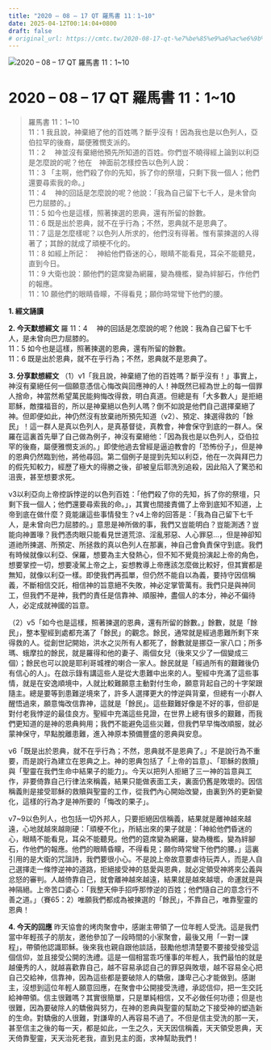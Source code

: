 ```yaml
---
title: "2020 – 08 – 17 QT 羅馬書 11：1~10"
date: 2025-04-12T00:14:04+0800
draft: false
# original_url: https://cmtc.tw/2020-08-17-qt-%e7%be%85%e9%a6%ac%e6%9b%b8-11%ef%bc%9a110
---
```


![2020 – 08 – 17 QT 羅馬書 11：1\~10](/images/qt.jpg   "2020 – 08 – 17 QT 羅馬書 11：1\~10")

# 2020 – 08 – 17 QT 羅馬書 11：1\~10

> 羅馬書 11：1\~10  
> 11：1 我且說，神棄絕了他的百姓嗎？斷乎沒有！因為我也是以色列人，亞伯拉罕的後裔，屬便雅憫支派的。  
> 11：2 　神並沒有棄絕他預先所知道的百姓。你們豈不曉得經上論到以利亞是怎麼說的呢？他在　神面前怎樣控告以色列人說：  
> 11：3 「主啊，他們殺了你的先知，拆了你的祭壇，只剩下我一個人；他們還要尋索我的命。」  
> 11：4 　神的回話是怎麼說的呢？他說：「我為自己留下七千人，是未曾向巴力屈膝的。」  
> 11：5 如今也是這樣，照著揀選的恩典，還有所留的餘數。  
> 11：6 既是出於恩典，就不在乎行為；不然，恩典就不是恩典了。  
> 11：7 這是怎麼樣呢？以色列人所求的，他們沒有得著。惟有蒙揀選的人得著了；其餘的就成了頑梗不化的。  
> 11：8 如經上所記：　神給他們昏迷的心，眼睛不能看見，耳朵不能聽見，直到今日。  
> 11：9 大衛也說：願他們的筵席變為網羅，變為機檻，變為絆腳石，作他們的報應。  
> 11：10 願他們的眼睛昏矇，不得看見；願你時常彎下他們的腰。

**1. 經文誦讀**

**2.  今天默想經文**
羅 11：4 　神的回話是怎麼說的呢？他說：我為自己留下七千人，是未曾向巴力屈膝的。  
11：5 如今也是這樣，照著揀選的恩典，還有所留的餘數。  
11：6 既是出於恩典，就不在乎行為；不然，恩典就不是恩典了。

**3. 分享默想經文**
（1）v1「我且說，神棄絕了他的百姓嗎？斷乎沒有！」事實上，神沒有棄絕任何一個願意憑信心悔改與回應神的人！神既然已經為世上的每一個罪人捨命，神當然希望萬民能夠悔改得救，明白真道。但總是有「大多數人」是拒絕耶穌，敵擋福音的，所以是神棄絕以色列人嗎？倒不如說是他們自己選擇棄絕了神。但即便如此，神仍然沒有放棄祂所預先知道（v2）、預定、揀選得救的「餘民」！這一群人是真以色列人，是真基督徒，真教會，神會保守到底的一群人。保羅在這裏首先舉了自己做為例子，神沒有棄絕他：「因為我也是以色列人，亞伯拉罕的後裔，屬便雅憫支派的。」即使他過去曾經是逼迫教會的「恐怖份子」，但是神的恩典仍然臨到他，將他尋回。第二個例子是提到先知以利亞，他在一次與拜巴力的假先知較力，經歷了極大的得勝之後，卻被皇后耶洗別追殺，因此陷入了驚恐和沮喪，甚至想要求死。

v3以利亞向上帝控訴悖逆的以色列百姓：「他們殺了你的先知，拆了你的祭壇，只剩下我一個人；他們還要尋索我的命。」，其實也間接責備了上帝到底知不知道，上帝到底在做什麼？竟能讓這些事情發生？v4上帝的回答是：「我為自己留下七千人，是未曾向巴力屈膝的。」意思是神所做的事，我們又豈能明白？豈能測透？豈能向神置喙？我們憑肉眼只能看見世道荒涼、淫亂邪惡、人心罪惡…，但是神卻知道祂所揀選、所預定、所拯救的真以色列人在那裏，神自己會負責保守到底。我們有時候就像以利亞、保羅，想要為主大發熱心，但不知不覺竟扮演起上帝的角色，想要掌控一切，想要凌駕上帝之上，妄想教導上帝應該怎麼做比較好，但其實都是無知，就像以利亞一樣。即使我們再孤單，但仍然不能自以為義，要持守因信稱義，不斷相信交託，相信神的旨意絕不失敗，神必定掌管萬有。我們只是與神同工，但我們不是神，我們的責任是信靠神、順服神，盡個人的本分，神必不偏待人，必定成就神國的旨意。

（2）v5「如今也是這樣，照著揀選的恩典，還有所留的餘數。」餘數，就是「餘民」，整本聖經到處都充滿了「餘民」的觀念。餘民，通常就是經過患難所剩下來得救的人。從創世記開始，洪水之災所有人都死了，餘數就是挪亞一家八口；所多瑪、蛾摩拉的餘民，就是羅得和他的妻子、兩個女兒（後來又少了一個變成三個）；餘民也可以說是耶利哥城裡的喇合一家人。餘民就是「經過所有的艱難後仍有信心的人」。在啟示錄有講這些人是從大患難中出來的人。聖經中充滿了這些事情，就是在安逸順境中，人就比較難願意主動對付生命，願意背起自己的十字架跟隨主。總是要等到患難逆境來了，許多人選擇更大的悖逆與背棄，但總有一小群人醒悟過來，願意悔改信靠神，這就是「餘民」。這些艱難好像是不好的事，但卻是對付老我悖逆的最佳良方。聖經中充滿這些見證，在世界上總有很多的艱難，而我們更知道的是神的恩典夠用；我們不能避免這些災難，但我們早早悔改順服，就必蒙神保守，早點脫離患難，進入神原本預備豐盛的恩典與安息。

v6「既是出於恩典，就不在乎行為；不然，恩典就不是恩典了。」不是說行為不重要，而是說行為建立在恩典之上。神的恩典包括了「上帝的旨意」、「耶穌的救贖」與「聖靈在我們生命中結果子的能力」。今天以把列人拒絕了三一神的旨意與工作，非要倚靠自己行律法來稱義，結果只能做表面工夫，裏面仍舊是敗壞的。因信稱義則是接受耶穌的救贖與聖靈的工作，從我們內心開始改變，由裏到外的更新變化，這樣的行為才是神所要的「悔改的果子」。

v7\~9以色列人，也包括一切外邦人，只要拒絕因信稱義，結果就是離神越來越遠，心地就越來越剛硬：「頑梗不化」，所結出來的果子就是：「神給他們昏迷的心，眼睛不能看見，耳朵不能聽見。他們的筵席變為網羅，變為機檻，變為絆腳石，作他們的報應。他們的眼睛昏矇，不得看見；願你時常彎下他們的腰。」這裏引用的是大衛的咒詛詩，我們要很小心。不是說上帝故意要虐待玩弄人，而是人自己選擇走一條悖逆神的道路，拒絕接受神的慈愛與恩典，就必定領受神將來公義與忿怒的審判。人越倚靠自己，就會離神越來越遠，結果就是越來越壞，命運就是與神隔絕。上帝苦口婆心：「我整天伸手招呼那悖逆的百姓；他們隨自己的意念行不善之道。」（賽65：2）唯願我們都成為被揀選的「餘民」，不靠自己，唯靠聖靈的恩典！

**4. 今天的回應**
昨天協會的烤肉聚會中，感謝主帶領了一位年輕人受洗。這是我們當中年輕孩子的朋友，邀他參加了一段時間的小家聚會，最後又用「一對一課程」，帶領他認識耶穌。後來我也親自跟他談話，鼓勵他想清楚要不要接受接受這個信仰，並且接受公開的洗禮。這是一個相當乖巧懂事的年輕人，我們最怕的就是越優秀的人，就越喜歡靠自己，越不容易承認自己的罪惡與敗壞，越不容易全心把自己交給神，信靠神，因為這些都是要破除人的驕傲，謙卑己心才能做到。感謝主，沒想到這位年輕人願意回應，在聚會中公開接受洗禮，承認信仰，把一生交託給神帶領。信主很難嗎？其實很簡單，只是單純相信，又不必做任何功德；但是也很難，因為要破除人的驕傲與努力，在神的恩典與聖靈的幫助之下接受神的塑造新的生命。對驕傲的人很難，對謙卑的人再容易不過了。不但是信主受洗的那一天，甚至信主之後的每一天，都是如此，一生之久，天天因信稱義，天天領受恩典，天天倚靠聖靈，天天治死老我，直到見主的面，求神幫助我們！
